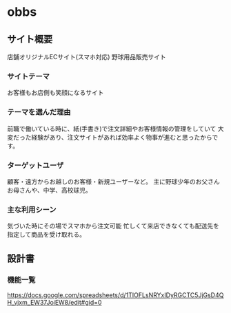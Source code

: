 # obbs

## サイト概要
店舗オリジナルECサイト(スマホ対応)
野球用品販売サイト

### サイトテーマ
お客様もお店側も笑顔になるサイト

### テーマを選んだ理由
前職で働いている時に、紙(手書き)で注文詳細やお客様情報の管理をしていて
大変だった経験があり、注文サイトがあれば効率よく物事が進むと思ったからです。

### ターゲットユーザ
顧客・遠方からお越しのお客様・新規ユーザーなど。
主に野球少年のお父さんお母さんや、中学、高校球児。

### 主な利用シーン
気づいた時にその場でスマホから注文可能
忙しくて来店できなくても配送先を指定して商品を受け取れる。

## 設計書

### 機能一覧
https://docs.google.com/spreadsheets/d/1TIOFLsNRYxIDyRGCTC5JjGsD4QH_vjxm_EW37JoiEW8/edit#gid=0